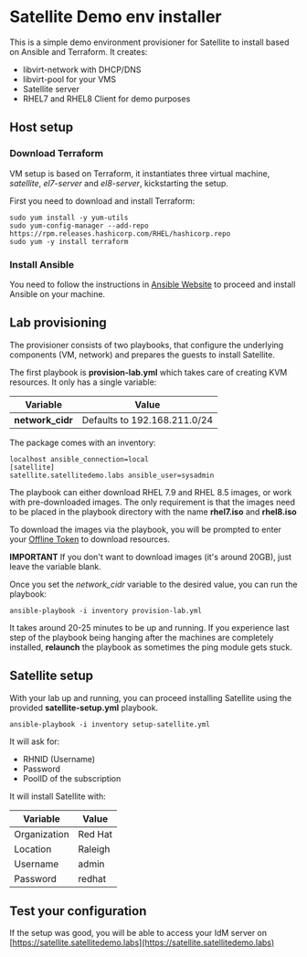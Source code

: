 # Satellite Demo env installer

This is a simple demo environment provisioner for Satellite to install based on Ansible and Terraform.
It creates:

- libvirt-network with DHCP/DNS
- libvirt-pool for your VMS
- Satellite server
- RHEL7 and RHEL8 Client for demo purposes

## Host setup

### Download Terraform

VM setup is based on Terraform, it instantiates three virtual machine, *satellite*, *el7-server* and *el8-server*, kickstarting the setup.

First you need to download and install Terraform:

    sudo yum install -y yum-utils
    sudo yum-config-manager --add-repo https://rpm.releases.hashicorp.com/RHEL/hashicorp.repo
    sudo yum -y install terraform

### Install Ansible

You need to follow the instructions in [Ansible Website](https://docs.ansible.com/ansible/latest/installation_guide/intro_installation.html#installing-the-ansible-community-package) to proceed and install Ansible on your machine.

## Lab provisioning

The provisioner consists of two playbooks, that configure the underlying components (VM, network) and prepares the guests to install Satellite.

The first playbook is **provision-lab.yml** which takes care of creating KVM resources. It only has a single variable: 

| Variable | Value |
|--|--|
| **network_cidr** | Defaults to 192.168.211.0/24 |

The package comes with an inventory:

    localhost ansible_connection=local
    [satellite]
    satellite.satellitedemo.labs ansible_user=sysadmin

The playbook can either download RHEL 7.9 and RHEL 8.5 images, or work with pre-downloaded images. The only requirement is that the images need to be placed in the playbook directory with the name **rhel7.iso** and **rhel8.iso**

To download the images via the playbook, you will be prompted to enter your [Offline Token](https://access.redhat.com/management/api) to download resources.

**IMPORTANT** If you don't want to download images (it's around 20GB), just leave the variable blank.

Once you set the *network_cidr* variable to the desired value, you can run the playbook:

    ansible-playbook -i inventory provision-lab.yml

It takes around 20-25 minutes to be up and running. If you experience last step of the playbook being hanging after the machines are completely installed, **relaunch** the playbook as sometimes the ping module gets stuck.

## Satellite setup

With your lab up and running, you can proceed installing Satellite using the provided **satellite-setup.yml** playbook.

    ansible-playbook -i inventory setup-satellite.yml

It will ask for:

- RHNID (Username)
- Password
- PoolID of the subscription

It will install Satellite with:  

| Variable | Value |
|--|--|
| Organization | Red Hat |
| Location | Raleigh  |
| Username | admin |
| Password | redhat |

## Test your configuration

If the setup was good, you will be able to access your IdM server on [https://satellite.satellitedemo.labs](https://satellite.satellitedemo.labs)